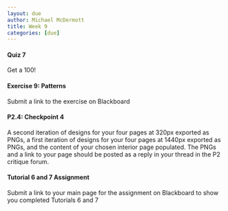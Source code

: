 ```yaml
---
layout: due
author: Michael McDermott
title: Week 9
categories: [due]
---
```

#### Quiz 7
Get a 100!

#### Exercise 9: Patterns
Submit a link to the exercise on Blackboard

#### P2.4: Checkpoint 4
A second iteration of designs for your four pages at 320px exported as PNGs, a first iteration of designs for your four pages at 1440px exported as PNGs, and the content of your chosen interior page populated. The PNGs and a link to your page should be posted as a reply in your thread in the P2 critique forum.

#### Tutorial 6 and 7 Assignment
Submit a link to your main page for the assignment on Blackboard to show you completed Tutorials 6 and 7
